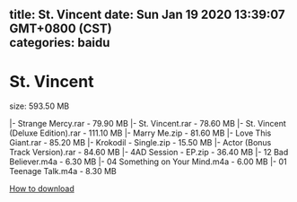
title: St. Vincent
date: Sun Jan 19 2020 13:39:07 GMT+0800 (CST)    
categories: baidu
---

# St. Vincent
size: 593.50 MB
 
 
|- Strange Mercy.rar - 79.90 MB
|- St. Vincent.rar - 78.60 MB
|- St. Vincent (Deluxe Edition).rar - 111.10 MB
|- Marry Me.zip - 81.60 MB
|- Love This Giant.rar - 85.20 MB
|- Krokodil - Single.zip - 15.50 MB
|- Actor (Bonus Track Version).rar - 84.60 MB
|- 4AD Session - EP.zip - 36.40 MB
|- 12 Bad Believer.m4a - 6.30 MB
|- 04 Something on Your Mind.m4a - 6.00 MB
|- 01 Teenage Talk.m4a - 8.30 MB

[How to download](https://bpcam.bemobtrk.com/go/2ceec3aa-1ca2-46d6-b9ff-aaa5c184517c?jno=4744)